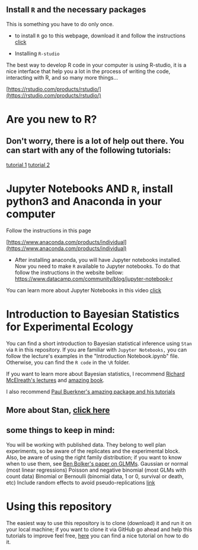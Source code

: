## Install `R` and the necessary packages
This is something you have to do only once.

- to install `R` go to this webpage, download it and follow the instructions [click](https://www.r-project.org/)


- Installing `R-studio`

The best way to develop R code in your computer is using R-studio, it is a nice interface that help you a lot in the process of writing the code, interacting with R, and so many more things...

[https://rstudio.com/products/rstudio/](https://rstudio.com/products/rstudio/)


# Are you new to R?
## Don't worry, there is a lot of help out there. You can start with any of the following tutorials:

[tutorial 1](https://www.youtube.com/watch?v=fDRa82lxzaU)
[tutorial 2](https://www.youtube.com/watch?v=_V8eKsto3Ug)


# Jupyter Notebooks AND `R`, install python3 and Anaconda in your computer

Follow the instructions in this page

[https://www.anaconda.com/products/individual](https://www.anaconda.com/products/individual)

- After installing anaconda, you will have Jupyter notebooks installed. Now you need to make `R` available to Jupyter notebooks. To do that follow the instructions in the website bellow:
https://www.datacamp.com/community/blog/jupyter-notebook-r

You can learn more about Jupyter Notebooks  in this video [click](https://www.youtube.com/watch?v=jZ952vChhuI) 


# Introduction to Bayesian Statistics for Experimental Ecology

You can find a short introduction to Bayesian statistical inference using `Stan` via `R` in this repository. If you are familiar with `Jupyter Notebooks,` you can follow the lecture's examples in the "Introduction Notebook.ipynb" file. Otherwise, you can find the `R code` in the `\R` folder. 

If you want to learn more about Bayesian statistics, I recommend [Richard McElreath's lectures](https://github.com/rmcelreath/statrethinking_winter2019) and [amazing book](https://www.amazon.de/Statistical-Rethinking-Bayesian-Examples-Chapman/dp/036713991X/ref=sr_1_1?__mk_de_DE=%C3%85M%C3%85%C5%BD%C3%95%C3%91&crid=2U80GHSYN6SXD&dchild=1&keywords=statistical+rethinking&qid=1593046024&sprefix=statistical+re%2Caps%2C337&sr=8-1).


I also recommend [Paul Buerkner's amazing package and his tutorials](https://github.com/paul-buerkner/brms)


## More about Stan, [click here](https://www.youtube.com/watch?v=4t6niM6sksI)
 

## some things to keep in mind:

You will be working with published data. They belong to well plan experiments, so be aware of the replicates and the experimental block.
Also, be aware of using the right family distribution; if you want to know when to use them, see [Ben Bolker's paper on GLMMs](https://www.sciencedirect.com/science/article/abs/pii/S0169534709000196). 
Gaussian or normal (most linear regressions)
Poisson and negative binomial (most GLMs with count data)
Binomial or Bernoulli (binomial data, 1 or 0, survival or death, etc)
Include random effects to avoid pseudo-replications [link](http://lbs2011.lbsconference.org/cartography.tuwien.ac.at/drupalmultisite/sites/lbs2011.org/files/presentations/54_1.pdf)


# Using this repository
The easiest way to use this repository is to clone (download) it and run it on your local machine; if you want to clone it via GitHub go ahead and help this tutorials to improve feel free, [here](https://www.youtube.com/watch?v=E2d91v1Twcc&t=351s)
 you can find a nice tutorial on how to do it. 